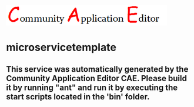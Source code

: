 ![CAE](https://github.com/UpgradeCAEOrg/application-applicationtemplate/blob/master/microservice-microservicetemplate/img/logo.png)  

microservicetemplate
===================


This service was automatically generated by the Community Application Editor CAE. Please build it by running "ant" and run it by executing the start scripts located in the 'bin' folder.
---------------
